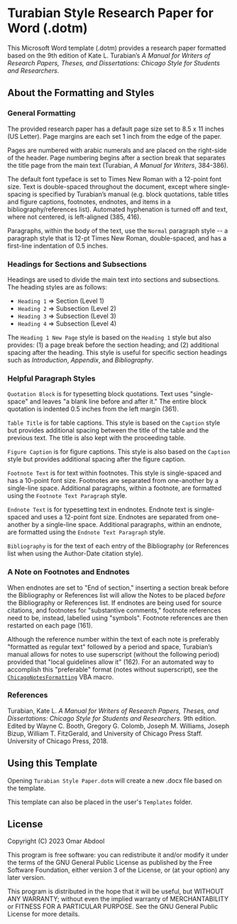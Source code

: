 # Turabian Style Research Paper for Word (.dotm)

This Microsoft Word template (.dotm) provides a research paper formatted based on the 9th edition of Kate L. Turabian’s *A Manual for Writers of Research Papers, Theses, and Dissertations: Chicago Style for Students and Researchers*.

## About the Formatting and Styles

### General Formatting
The provided research paper has a default page size set to 8.5 x 11 inches (US Letter). Page margins are each set 1 inch from the edge of the paper.

Pages are numbered with arabic numerals and are placed on the right-side of the header. Page numbering begins after a section break that separates the title page from the main text (Turabian, *A Manual for Writers*, 384-386).

The default font typeface is set to Times New Roman with a 12-point font size. Text is double-spaced throughout the document, except where single-spacing is specified by Turabian’s manual (e.g. block quotations, table titles and figure captions, footnotes, endnotes, and items in a bibliography/references list). Automated hyphenation is turned off and text, where not centered, is left-aligned (385, 416).

Paragraphs, within the body of the text, use the `Normal` paragraph style -- a paragraph style that is 12-pt Times New Roman, double-spaced, and has a first-line indentation of 0.5 inches.

### Headings for Sections and Subsections

Headings are used to divide the main text into sections and subsections. The heading styles are as follows:
  * `Heading 1` => Section (Level 1)
  * `Heading 2` => Subsection (Level 2)
  * `Heading 3` => Subsection (Level 3)
  * `Heading 4` => Subsection (Level 4)

The `Heading 1 New Page` style is based on the `Heading 1` style but also provides: (1) a page break before the section heading; and (2) additional spacing after the heading. This style is useful for specific section headings such as *Introduction*, *Appendix*, and *Bibliography*.

### Helpful Paragraph Styles

`Quotation Block` is for typesetting block quotations. Text uses "single-space" and leaves "a blank line before and after it." The entire block quotation is indented 0.5 inches from the left margin (361).

`Table Title` is for table captions. This style is based on the `Caption` style but provides additional spacing between the title of the table and the previous text. The title is also kept with the proceeding table.

`Figure Caption` is for figure captions. This style is also based on the `Caption` style but provides additional spacing after the figure caption.

`Footnote Text` is for text within footnotes. This style is single-spaced and has a 10-point font size. Footnotes are separated from one-another by a single-line space. Additional paragraphs, within a footnote, are formatted using the `Footnote Text Paragraph` style.

`Endnote Text` is for typesetting text in endnotes. Endnote text is single-spaced and uses a 12-point font size. Endnotes are separated from one-another by a single-line space. Additional paragraphs, within an endnote, are formatted using the `Endnote Text Paragraph` style.

`Bibliography` is for the text of each entry of the Bibliography (or References list when using the Author-Date citation style).

### A Note on Footnotes and Endnotes

When endnotes are set to "End of section," inserting a section break before the Bibliography or References list will allow the Notes to be placed *before* the Bibliography or References list. If endnotes are being used for source citations, and footnotes for "substantive comments," footnote references need to be, instead, labelled using "symbols". Footnote references are then restarted on each page (161).

Although the reference number within the text of each note is preferably "formatted as regular text" followed by a period and space, Turabian’s manual allows for notes to use superscript (without the following period) provided that "local guidelines allow it" (162). For an automated way to accomplish this "preferable" format (notes without superscript), see the [`ChicagoNotesFormatting`](https://github.com/TypeWork/chicago-notes-formatting) VBA macro.

### References

Turabian, Kate L. *A Manual for Writers of Research Papers, Theses, and Dissertations: Chicago Style for Students and Researchers*. 9th edition. Edited by Wayne C. Booth, Gregory G. Colomb, Joseph M. Williams, Joseph Bizup, William T. FitzGerald, and University of Chicago Press Staff. University of Chicago Press, 2018.

## Using this Template

Opening `Turabian Style Paper.dotm` will create a new .docx file based on the template.

This template can also be placed in the user's `Templates` folder.


## License

Copyright (C) 2023   Omar Abdool

This program is free software: you can redistribute it and/or modify it under the terms of the GNU General Public License as published by the Free Software Foundation, either version 3 of the License, or (at your option) any later version.

This program is distributed in the hope that it will be useful, but WITHOUT ANY WARRANTY; without even the implied warranty of MERCHANTABILITY or FITNESS FOR A PARTICULAR PURPOSE.  See the GNU General Public License for more details.
